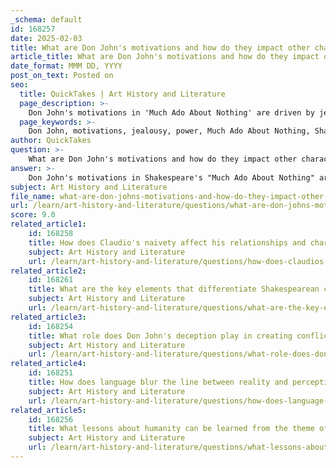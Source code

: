 ```yaml
---
_schema: default
id: 168257
date: 2025-02-03
title: What are Don John's motivations and how do they impact other characters?
article_title: What are Don John's motivations and how do they impact other characters?
date_format: MMM DD, YYYY
post_on_text: Posted on
seo:
  title: QuickTakes | Art History and Literature
  page_description: >-
    Don John's motivations in 'Much Ado About Nothing' are driven by jealousy and a desire for power, leading to deception that impacts other characters, particularly Claudio and Hero.
  page_keywords: >-
    Don John, motivations, jealousy, power, Much Ado About Nothing, Shakespeare, deception, manipulation, Claudio, Hero, trust, betrayal, social dynamics, conflict, relationships, themes
author: QuickTakes
question: >-
    What are Don John's motivations and how do they impact other characters?
answer: >-
    Don John's motivations in Shakespeare's "Much Ado About Nothing" are primarily driven by jealousy and a desire for power. As the illegitimate brother of Don Pedro, he feels marginalized and resentful, which fuels his malicious behavior throughout the play. His actions are characterized by a need to disrupt the happiness of others, particularly targeting the relationship between Claudio and Hero.\n\n1. **Jealousy**: Don John's jealousy stems from his feelings of inadequacy and resentment towards his brother, Don Pedro, who enjoys social status and success. This jealousy manifests in his desire to sabotage the romantic relationship between Claudio and Hero, as he cannot stand to see others happy when he feels so discontented.\n\n2. **Deception**: Don John is a master of deception, using his cunning to manipulate other characters. He orchestrates a scheme to convince Claudio that Hero is unfaithful, which leads to a public shaming of Hero at their wedding. This act of deception not only serves to fulfill his malicious intent but also highlights the theme of appearance versus reality, as the characters are misled by false perceptions.\n\n3. **Impact on Other Characters**: Don John's motivations significantly impact the other characters, particularly Claudio and Hero. His deceit leads to a breakdown of trust between Claudio and Hero, causing emotional turmoil and misunderstandings. Claudio's public rejection of Hero creates a rift that affects their relationship and the dynamics within their social circle. Additionally, Don John's actions contribute to the overall theme of trust and betrayal in the play, illustrating how one character's jealousy can have far-reaching consequences on the lives of others.\n\nIn summary, Don John's motivations of jealousy and a desire for power drive his deceitful actions, which in turn create chaos and misunderstanding among the other characters, particularly affecting Claudio and Hero's relationship. His role serves as a catalyst for the play's exploration of themes such as deception, trust, and the impact of language on perception.
subject: Art History and Literature
file_name: what-are-don-johns-motivations-and-how-do-they-impact-other-characters.md
url: /learn/art-history-and-literature/questions/what-are-don-johns-motivations-and-how-do-they-impact-other-characters
score: 9.0
related_article1:
    id: 168258
    title: How does Claudio's naivety affect his relationships and character growth?
    subject: Art History and Literature
    url: /learn/art-history-and-literature/questions/how-does-claudios-naivety-affect-his-relationships-and-character-growth
related_article2:
    id: 168261
    title: What are the key elements that differentiate Shakespearean comedy from tragedy?
    subject: Art History and Literature
    url: /learn/art-history-and-literature/questions/what-are-the-key-elements-that-differentiate-shakespearean-comedy-from-tragedy
related_article3:
    id: 168254
    title: What role does Don John's deception play in creating conflict?
    subject: Art History and Literature
    url: /learn/art-history-and-literature/questions/what-role-does-don-johns-deception-play-in-creating-conflict
related_article4:
    id: 168251
    title: How does language blur the line between reality and perception?
    subject: Art History and Literature
    url: /learn/art-history-and-literature/questions/how-does-language-blur-the-line-between-reality-and-perception
related_article5:
    id: 168256
    title: What lessons about humanity can be learned from the theme of trust and betrayal in Shakespeare's works?
    subject: Art History and Literature
    url: /learn/art-history-and-literature/questions/what-lessons-about-humanity-can-be-learned-from-the-theme-of-trust-and-betrayal-in-shakespeares-works
---
```


&nbsp;